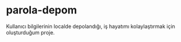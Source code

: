 # parola-depom
Kullanıcı bilgilerinin localde depolandığı, iş hayatımı kolaylaştırmak için oluşturduğum proje.
